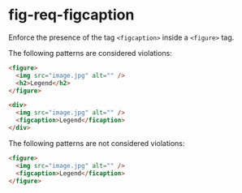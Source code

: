 # fig-req-figcaption

Enforce the presence of the tag `<figcaption>` inside a `<figure>` tag.

The following patterns are considered violations:

```html
<figure>
  <img src="image.jpg" alt="" />
  <h2>Legend</h2>
</figure>
```

```html
<div>
  <img src="image.jpg" alt="" />
  <figcaption>Legend</ficaption>
</div>
```

The following patterns are not considered violations:

```html
<figure>
  <img src="image.jpg" alt="" />
  <figcaption>Legend</ficaption>
</figure>
```
